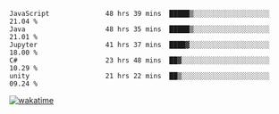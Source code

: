 <!--START_SECTION:waka-->

```text
JavaScript              48 hrs 39 mins  █████▒░░░░░░░░░░░░░░░░░░░   21.04 %
Java                    48 hrs 35 mins  █████▒░░░░░░░░░░░░░░░░░░░   21.01 %
Jupyter                 41 hrs 37 mins  ████▓░░░░░░░░░░░░░░░░░░░░   18.00 %
C#                      23 hrs 48 mins  ██▓░░░░░░░░░░░░░░░░░░░░░░   10.29 %
unity                   21 hrs 22 mins  ██▒░░░░░░░░░░░░░░░░░░░░░░   09.24 %
```

<!--END_SECTION:waka-->
[![wakatime](https://wakatime.com/badge/user/6c2f442e-41b4-42e3-bc06-d5d8203ad1da.svg)](https://wakatime.com/@6c2f442e-41b4-42e3-bc06-d5d8203ad1da)
